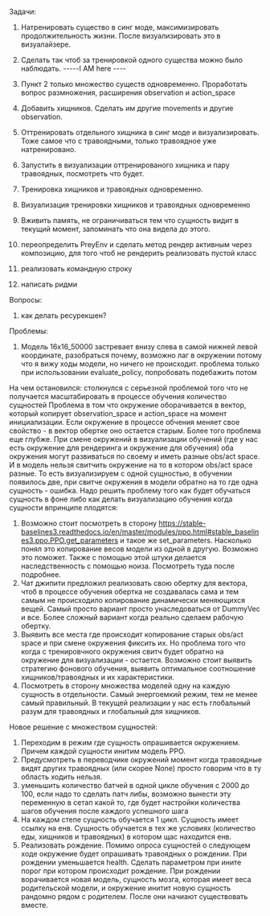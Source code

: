 
Задачи: 
1. Натренировать существо в синг моде, максимизировать продолжительность жизни. После визуализировать это в визуалайзере. 
2. Сделать так чтоб за тренировкой одного существа можно было наблюдать. 
-----I AM here ----
3. Пункт 2 только множество существ одновременно. Проработать вопрос размножения, расширения observation и action_space 
4. Добавить хищников. Сделать им другие movements и другие observation.
5. Оттренировать отдельного хищника в синг моде и визуализировать. Тоже самое что с травоядными, только травоядное уже натренировано. 
6. Запустить в визуализации оттренированого хищника и пару травоядных, посмотреть что будет. 
7. Тренировка хищников и травоядных одновременно. 
8. Визуализация тренировки хищников и травоядных одновременно
9. Вживить память, не ограничиваться тем что сущность видит в текущий момент, запоминать что она видела до этого.


4. переопределить PreyEnv и сделать метод рендер активным через композицию, для того чтоб не рендерить реализовать пустой класс
6. реализовать командную строку 
7. написать ридми 


Вопросы: 
1. как делать ресурекшен? 

Проблемы: 
1. Модель 16х16_50000 застревает внизу слева в самой нижней левой координате, разобраться почему, возможно лаг в 
окружении потому что я вижу ходы модели, но ничего не происходит. проблема только при использовании evaluate_policy, 
попробовать подебажить потом 

На чем остановился: столкнулся с серьезной проблемой того что не получается масштабировать в процессе обучения количество сущностей
Проблема в том что окружение оборачивается в вектор, который копирует observation_space и action_space на момент инициализации. 
Если окружение в процессе обчения меняет свое свойство - в вектор обертке оно остается старым. 
Более того проблема еще глубже. При смене окружений в визуализации обучений (где у нас есть окружение для рендеринга и окружение для обучения) 
оба окружения могут развиваться по своему и иметь разные obs/act space. И в модель нельзя свитчить окружение на то в котором obs/act space разные. 
То есть визуализируем с одной сущностью, в обучении появилось две, при свитче окружения в модели обратно на то где одна сущность - ошибка. 
Надо решить проблему того как будет обучаться сущность в фоне либо как делать визуализацию обучения когда сущности впринципе плодятся: 
1. Возможно стоит посмотреть в сторону https://stable-baselines3.readthedocs.io/en/master/modules/ppo.html#stable_baselines3.ppo.PPO.get_parameters и такое 
же set_parameters. Насколько понял это копирование весов модели из одной в другую. Возможно это поможет. Также с помощью этой штуки делается 
наследственность с помощью ноиза. Посмотреть туда после подробнее. 
2. Чат джипити предложил реализовать свою обертку для вектора, чтоб в процессе обучения обертка не создавалась сама и тем самым не происходило копирование 
динамически меняющихся вещей. Самый просто вариант просто унаследоваться от DummyVec и все. Более сложный вариант когда реально сделаем рабочую обертку. 
3. Выявить все места где происходит копирование старых obs/act space и при смене окружения фиксить их. Но проблема того что когда с тренировчного 
окружения свитч будет обратно на окружение для визуализации - остается. Возможно стоит выявить стратегию фонового обучения, выявить оптимальное соотношение 
хищников/травоядных и их характеристики. 
4. Посмотреть в сторону множества моделей одну на каждую сущность в отдельности. Самый энергоемкий режим, тем не менее самый правильный.
В текущей реализации у нас есть глобальный разум для травоядных и глобальный для хищников. 



Новое решение с множеством сущностей: 
1. Переходим в режим где сущность опрашивается окружением. Причем каждой сущности инитим модель РРО. 
2. Предусмотреть в переводчике окружений момент когда травоядные видят других травоядных (или скорее None) просто 
говорим что в ту область ходить нельзя.
3. уменьшить количество батчей в одной цикле обучения с 2000 до 100, если надо то сделать патч либы, возможно вынести 
эту переменную в сетап какой то, где будет настройки количества шагов обучения после каждого успешного шага
4. На каждом степе сущность обучается 1 цикл. Сущность имеет ссылку на енв. Сущность обучается в тех же условиях 
(количество еды, хищников и травоядных) в котором щас находится енв. 
5. Реализовать рождение. Помимо опроса сущностей о следующем ходе окружение будет опрашивать травоядных о рождении. 
При рождении уменьшается health. Сделать параметром при ините порог при котором происходит рождение. При рождении 
ворачивается новая модель, сущность мозга, которая имеет веса родительской модели, и окружение инитит новую сущность 
рандомно рядом с родителем. После они начиают существовать вместе. 
